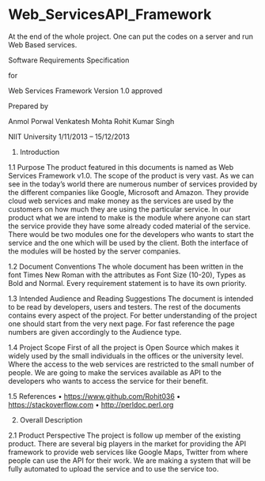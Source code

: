 Web_ServicesAPI_Framework
=======================

At the end of the whole project. One can put the codes on a server and run Web Based services.


 Software Requirements Specification 

for 

Web Services Framework
Version 1.0 approved 

Prepared by 

Anmol Porwal 
Venkatesh Mohta
Rohit Kumar Singh

NIIT University
1/11/2013 – 15/12/2013



1. Introduction 

1.1 Purpose 
The product featured in this documents is named as Web Services Framework v1.0.
The scope of the product is very vast. As we can see in the today’s world there are numerous number of services provided by the different companies like Google, Microsoft and Amazon.
They provide cloud web services and make money as the services are used by the customers on how much they are using the particular service.
In our product what we are intend to make is the module where anyone can start the service provide they have some already coded material of the service.
There would be two modules one for the developers who wants to start the service and the one which will be used by the client.
Both the interface of the modules will be hosted by the server companies.

1.2 Document Conventions 
The whole document has been written in the font Times New Roman with the attributes as Font Size (10-20), Types as Bold and Normal.
Every requirement statement is to have its own priority.

1.3 Intended Audience and Reading Suggestions 
The document is intended to be read by developers, users and testers.
The rest of the documents contains every aspect of the project. For better understanding of the project one should start from the very next page. For fast reference the page numbers are given accordingly to the Audience type.

1.4 Project Scope
First of all the project is Open Source which makes it widely used by the small individuals in the offices or the university level. Where the access to the web services are restricted to the small number of people.
We are going to make the services available as API to the developers who wants to access the service for their benefit.

1.5 References 
•	https://www.github.com/Rohit036
•	https://stackoverflow.com
•	http://perldoc.perl.org


2. Overall Description 

2.1 Product Perspective 
The project is follow up member of the existing product. There are several big players in the market for providing the API framework to provide web services like Google Maps, Twitter from where people can use the API for their work.
We are making a system that will be fully automated to upload the service and to use the service too.



